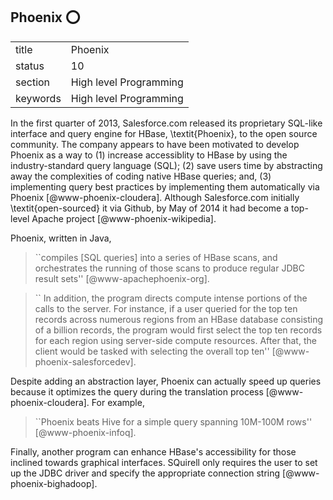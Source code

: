 ## Phoenix :o:


|          |                        |
| -------- | ---------------------- |
| title    | Phoenix                | 
| status   | 10                     |
| section  | High level Programming |
| keywords | High level Programming |



In the first quarter of 2013, Salesforce.com released its proprietary
SQL-like interface and query engine for HBase, \textit{Phoenix}, to the open
source community.  The company appears to have been motivated to
develop Phoenix as a way to (1) increase accessiblity to HBase by using
the industry-standard query language (SQL); (2) save users time by
abstracting away the complexities of coding native HBase queries; and,
(3) implementing query best practices by implementing them
automatically via Phoenix [@www-phoenix-cloudera]. Although
Salesforce.com initially \textit{open-sourced} it via Github, by May of 2014
it had become a top-level Apache project [@www-phoenix-wikipedia].

Phoenix, written in Java,

> ``compiles [SQL queries] into a series of HBase scans, and
> orchestrates the running of those scans to produce regular JDBC
> result sets'' [@www-apachephoenix-org].

> `` In addition, the program directs compute intense portions of the
> calls to the server.  For instance, if a user queried for the top
> ten records across numerous regions from an HBase database
> consisting of a billion records, the program would first select the
> top ten records for each region using server-side compute resources.
> After that, the client would be tasked with selecting the overall
> top ten'' [@www-phoenix-salesforcedev].

Despite adding an abstraction layer, Phoenix can actually speed up
queries because it optimizes the query during the translation
process [@www-phoenix-cloudera]. For example,

> ``Phoenix beats Hive for a simple query spanning 10M-100M rows'' [@www-phoenix-infoq].

Finally, another program can enhance HBase's accessibility for those
inclined towards graphical interfaces.  SQuirell only requires the
user to set up the JDBC driver and specify the appropriate connection
string [@www-phoenix-bighadoop].



